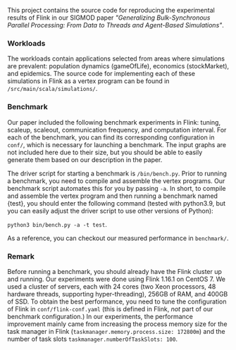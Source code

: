 This project contains the source code for reproducing the experimental results of Flink in our SIGMOD paper 
*"Generalizing Bulk-Synchronous Parallel Processing: From Data to Threads and Agent-Based Simulations"*.

### Workloads
The workloads contain applications selected from areas where simulations are prevalent: population dynamics (gameOfLife), economics (stockMarket), and epidemics. 
The source code for implementing each of these simulations in Flink as a vertex program can be found in `/src/main/scala/simulations/`.

### Benchmark
Our paper included the following benchmark experiments in Flink: tuning, scaleup, scaleout, communication frequency, and computation interval. For each of the benchmark, you can find its corresponding configuration in `conf/`, which is necessary for launching a benchmark. The input graphs are not included here due to their size, but you should be able to easily generate them based on our description in the paper.

The driver script for starting a benchmark is `/bin/bench.py`. Prior to running a benchmark, you need to compile and assemble the vertex programs. Our benchmark script automates this for you by passing `-a`. In short, to compile and assemble the vertex program and then running a benchmark named {test}, you should enter the following command (tested with python3.9, but you can easily adjust the driver script to use other versions of Python):

```python3 bin/bench.py -a -t test```.

As a reference, you can checkout our measured performance in `benchmark/`.

### Remark
Before running a benchmark, you should already have the Flink cluster up and running. Our experiments were done using Flink 1.16.1 on CentOS 7. We used a cluster of servers, each with 24 cores (two Xeon processors, 48 hardware threads, supporting hyper-threading), 256GB of RAM, and 400GB of SSD. To obtain the best performance, you need to tune the configuration of Flink in `conf/flink-conf.yaml` (this is defined in Flink, *not* part of our benchmark configuration.) In our experiments, the performance improvement mainly came from increasing the process memory size for the task manager in Flink (`taskmanager.memory.process.size: 172800m`) and the number of task slots `taskmanager.numberOfTaskSlots: 100`. 

